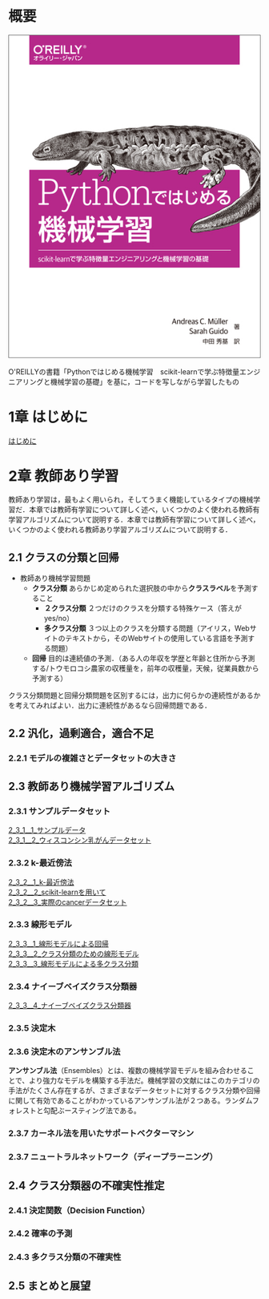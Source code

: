 # 概要
![](Pythonではじめる機械学習-1.jpeg)

O'REILLYの書籍「Pythonではじめる機械学習　scikit-learnで学ぶ特徴量エンジニアリングと機械学習の基礎」を基に，コードを写しながら学習したもの

# 1章 はじめに

[はじめに](./notebooks/1_0_はじめに.ipynb)
# 2章 教師あり学習
教師あり学習は，最もよく用いられ，そしてうまく機能しているタイプの機械学習だ．本章では教師有学習について詳しく述べ，いくつかのよく使われる教師有学習アルゴリズムについて説明する．本章では教師有学習について詳しく述べ，いくつかのよく使われる教師あり学習アルゴリズムについて説明する．
## 2.1 クラスの分類と回帰
- 教師あり機械学習問題
    - **クラス分類** あらかじめ定められた選択肢の中から**クラスラベル**を予測すること
        - **２クラス分類** ２つだけのクラスを分類する特殊ケース（答えがyes/no）
        - **多クラス分類** ３つ以上のクラスを分類する問題（アイリス，Webサイトのテキストから，そのWebサイトの使用している言語を予測する問題）
    - **回帰** 目的は連続値の予測．（ある人の年収を学歴と年齢と住所から予測する/トウモロコシ農家の収穫量を，前年の収穫量，天候，従業員数から予測する）
 
クラス分類問題と回帰分類問題を区別するには，出力に何らかの連続性があるかを考えてみればよい．出力に連続性があるなら回帰問題である．

## 2.2 汎化，過剰適合，適合不足
### 2.2.1 モデルの複雑さとデータセットの大きさ

## 2.3 教師あり機械学習アルゴリズム
### 2.3.1 サンプルデータセット
[2_3_1__1_サンプルデータ](./notebooks/2_3_1__1_サンプルデータ.ipynb)  
[2_3_1__2_ウィスコンシン乳がんデータセット](./notebooks/2_3_1__2_ウィスコンシン乳がんデータセット.ipynb)  
### 2.3.2 k-最近傍法  
[2_3_2__1_k-最近傍法](./notebooks/2_3_2__1_k-最近傍法.ipynb)  
[2_3_2__2_scikit-learnを用いて](./notebooks/2_3_2__2_scikit-learnを用いて.ipynb)  
[2_3_2__3_実際のcancerデータセット](./notebooks/2_3_2__3_実際のcancerデータセット.ipynb)  
### 2.3.3 線形モデル  
[2_3_3__1_線形モデルによる回帰](./notebooks/2_3_3__1_線形モデルによる回帰.ipynb)  
[2_3_3__2_クラス分類のための線形モデル](./notebooks/2_3_3__2_クラス分類のための線形モデル.ipynb)  
[2_3_3__3_線形モデルによる多クラス分類](./notebooks/2_3_3__3_線形モデルによる多クラス分類.ipynb)  
### 2.3.4 ナイーブベイズクラス分類器
[2_3_3__4_ナイーブベイズクラス分類器](./notebooks/2_3_3__4_ナイーブベイズクラス分類器.ipynb)  
### 2.3.5 決定木
### 2.3.6 決定木のアンサンブル法
**アンサンブル法**（Ensembles）とは、複数の機械学習モデルを組み合わせることで、より強力なモデルを構築する手法だ。機械学習の文献にはこのカテゴリの手法がたくさん存在するが、さまざまなデータセットに対するクラス分類や回帰に関して有効であることがわかっているアンサンブル法が２つある。ランダムフォレストと勾配ぶースティング法である。


### 2.3.7 カーネル法を用いたサポートベクターマシン
### 2.3.7 ニュートラルネットワーク（ディープラーニング）

## 2.4 クラス分類器の不確実性推定
### 2.4.1 決定関数（Decision Function）
### 2.4.2 確率の予測
### 2.4.3 多クラス分類の不確実性

## 2.5 まとめと展望